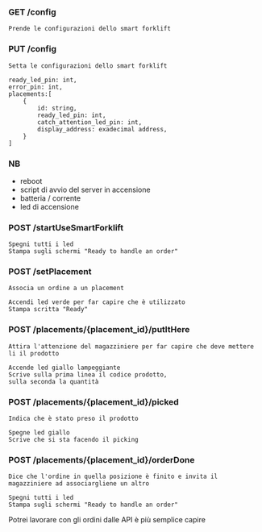 ### GET /config
    Prende le configurazioni dello smart forklift

### PUT /config
    Setta le configurazioni dello smart forklift

```
ready_led_pin: int,
error_pin: int,
placements:[
    {
        id: string,
        ready_led_pin: int,
        catch_attention_led_pin: int,
        display_address: exadecimal address, 
    }
]
```
### NB 
- reboot 
- script di avvio del server in accensione
- batteria / corrente 
- led di accensione

### POST /startUseSmartForklift
    Spegni tutti i led
    Stampa sugli schermi "Ready to handle an order"

### POST /setPlacement
    Associa un ordine a un placement
    
    Accendi led verde per far capire che è utilizzato
    Stampa scritta "Ready"

### POST /placements/{placement_id}/putItHere
    Attira l'attenzione del magazziniere per far capire che deve mettere li il prodotto

    Accende led giallo lampeggiante
    Scrive sulla prima linea il codice prodotto,
    sulla seconda la quantità

### POST /placements/{placement_id}/picked
    Indica che è stato preso il prodotto

    Spegne led giallo 
    Scrive che si sta facendo il picking


### POST /placements/{placement_id}/orderDone
    Dice che l'ordine in quella posizione è finito e invita il magazziniere ad associargliene un altro

    Spegni tutti i led
    Stampa sugli schermi "Ready to handle an order"

Potrei lavorare con gli ordini dalle API è più semplice capire
